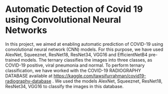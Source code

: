# Automatic Detection of Covid 19 using Convolutional Neural Networks
In this project, we aimed at enabling automatic prediction of COVID-19 using convolutional neural network (CNN) models. For this purpose, we have used AlexNet, Squeeznet, ResNet18, ResNet34, VGG16 and EfficientNetB4 pre- trained models. The ternary classifies the images into three classes, as COVID-19 positive, viral pneumonia and normal.
To perform ternary classification, we have worked with the COVID-19 RADIOGRAPHY DATABASE available at https://kaggle.com/tawsifurrahman/covid19-radiography-database . We used the models AlexNet, Squeeznet, ResNet18, ResNet34, VGG16 to classify the images in this database.
